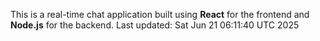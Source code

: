 This is a real-time chat application built using **React** for the frontend and **Node.js** for the backend.
Last updated: Sat Jun 21 06:11:40 UTC 2025

